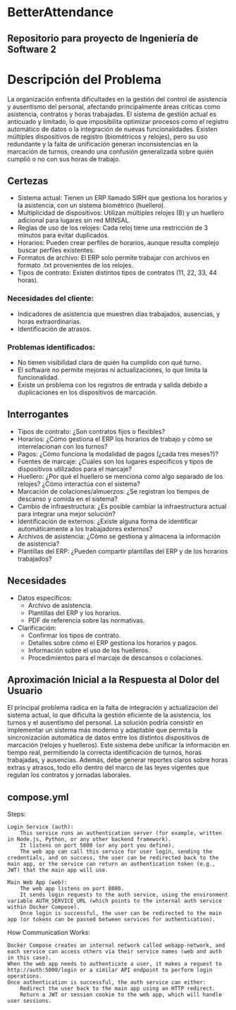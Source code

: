 # BetterAttendance
Repositorio para proyecto de Ingeniería de Software 2
----------------------------
# Descripción del Problema
La organización enfrenta dificultades en la gestión del control de asistencia y ausentismo del personal, afectando principalmente áreas críticas como asistencia, contratos y horas trabajadas. 
El sistema de gestión actual es anticuado y limitado, lo que imposibilita optimizar procesos como el registro automático de datos o la integración de nuevas funcionalidades. Existen múltiples dispositivos de registro (biométricos y relojes), pero su uso redundante y la falta de unificación generan inconsistencias en la marcación de turnos, creando una confusión generalizada sobre quién cumplió o no con sus horas de trabajo.

## Certezas
  - Sistema actual: Tienen un ERP llamado SIRH que gestiona los horarios y la asistencia, con un sistema biométrico (huellero).
  - Multiplicidad de dispositivos: Utilizan múltiples relojes (8) y un huellero adicional para lugares sin red MINSAL.
  - Reglas de uso de los relojes: Cada reloj tiene una restricción de 3 minutos para evitar duplicados.
  - Horarios: Pueden crear perfiles de horarios, aunque resulta complejo buscar perfiles existentes.
  - Formatos de archivo: El ERP solo permite trabajar con archivos en formato .txt provenientes de los relojes.
  - Tipos de contrato: Existen distintos tipos de contratos (11, 22, 33, 44 horas).
### Necesidades del cliente:
  - Indicadores de asistencia que muestren días trabajados, ausencias, y horas extraordinarias.
  - Identificación de atrasos.
### Problemas identificados:
- No tienen visibilidad clara de quién ha cumplido con qué turno.
- El software no permite mejoras ni actualizaciones, lo que limita la funcionalidad.
- Existe un problema con los registros de entrada y salida debido a duplicaciones en los dispositivos de marcación.
## Interrogantes
- Tipos de contrato: ¿Son contratos fijos o flexibles?
- Horarios: ¿Cómo gestiona el ERP los horarios de trabajo y cómo se interrelacionan con los turnos?
- Pagos: ¿Cómo funciona la modalidad de pagos (¿cada tres meses?)?
- Fuentes de marcaje: ¿Cuáles son los lugares específicos y tipos de dispositivos utilizados para el marcaje?
- Huellero: ¿Por qué el huellero se menciona como algo separado de los relojes? ¿Cómo interactúa con el sistema?
- Marcación de colaciones/almuerzos: ¿Se registran los tiempos de descanso y comida en el sistema?
- Cambio de infraestructura: ¿Es posible cambiar la infraestructura actual para integrar una mejor solución?
- Identificación de externos: ¿Existe alguna forma de identificar automáticamente a los trabajadores externos?
- Archivos de asistencia: ¿Cómo se gestiona y almacena la información de asistencia?
- Plantillas del ERP: ¿Pueden compartir plantillas del ERP y de los horarios trabajados?
## Necesidades
- Datos específicos:
    - Archivo de asistencia.
    - Plantillas del ERP y los horarios.
    - PDF de referencia sobre las normativas.
- Clarificación:
    - Confirmar los tipos de contrato.
    - Detalles sobre cómo el ERP gestiona los horarios y pagos.
    - Información sobre el uso de los huelleros.
    - Procedimientos para el marcaje de descansos o colaciones.
## Aproximación Inicial a la Respuesta al Dolor del Usuario
El principal problema radica en la falta de integración y actualización del sistema actual, lo que dificulta la gestión eficiente de la asistencia, los turnos y el ausentismo del personal. 
La solución podría consistir en implementar un sistema más moderno y adaptable que permita la sincronización automática de datos entre los distintos dispositivos de marcación (relojes y huelleros). 
Este sistema debe unificar la información en tiempo real, permitiendo la correcta identificación de turnos, horas trabajadas, y ausencias. Además, debe generar reportes claros sobre horas extras y atrasos, todo ello dentro del marco de las leyes vigentes que regulan los contratos y jornadas laborales.


## compose.yml
Steps:

    Login Service (auth):
        This service runs an authentication server (for example, written in Node.js, Python, or any other backend framework).
        It listens on port 5000 (or any port you define).
        The web app can call this service for user login, sending the credentials, and on success, the user can be redirected back to the main app, or the service can return an authentication token (e.g., JWT) that the main app will use.

    Main Web App (web):
        The web app listens on port 8080.
        It sends login requests to the auth service, using the environment variable AUTH_SERVICE_URL (which points to the internal auth service within Docker Compose).
        Once login is successful, the user can be redirected to the main app (or tokens can be passed between services for authentication).

How Communication Works:

    Docker Compose creates an internal network called webapp-network, and each service can access others via their service names (web and auth in this case).
    When the web app needs to authenticate a user, it makes a request to http://auth:5000/login or a similar API endpoint to perform login operations.
    Once authentication is successful, the auth service can either:
        Redirect the user back to the main app using an HTTP redirect.
        Return a JWT or session cookie to the web app, which will handle user sessions. 
